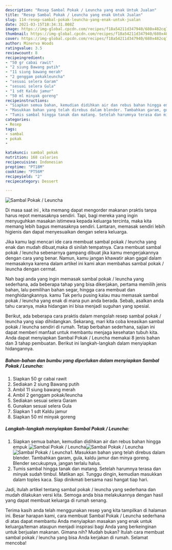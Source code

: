 ```yaml
---
description: "Resep Sambal Pokak / Leuncha yang enak Untuk Jualan"
title: "Resep Sambal Pokak / Leuncha yang enak Untuk Jualan"
slug: 114-resep-sambal-pokak-leuncha-yang-enak-untuk-jualan
date: 2021-03-15T18:34:31.008Z
image: https://img-global.cpcdn.com/recipes/f18a54211d347940/680x482cq70/sambal-pokak-leuncha-foto-resep-utama.jpg
thumbnail: https://img-global.cpcdn.com/recipes/f18a54211d347940/680x482cq70/sambal-pokak-leuncha-foto-resep-utama.jpg
cover: https://img-global.cpcdn.com/recipes/f18a54211d347940/680x482cq70/sambal-pokak-leuncha-foto-resep-utama.jpg
author: Minerva Woods
ratingvalue: 3.5
reviewcount: 8
recipeingredient:
- "50 gr cabai rawit"
- "2 siung Bawang putih"
- "11 siung bawang merah"
- "2 genggam pokakleuncha"
- "sesuai selera Garam"
- "sesuai selera Gula"
- "1 sdt Kaldu jamur"
- "50 ml minyak goreng"
recipeinstructions:
- "Siapkan semua bahan, kemudian didihkan air dan rebus bahan hingga empuk"
- "Masukkan bahan yang telah direbus dalam blender. Tambahkan garam, gula, kaldu jamur dan minya goreng. Blender secukupnya, jangan terlalu halus."
- "Tumis sambal hingga tanak dan matang. Setelah harumnya terasa dan minyak sudah timbul. Matikan api. Tunggu dingin, kemudian masukkan dalam toples kaca. Siap dinikmati bersama nasi hangat tiap hari."
categories:
- Resep
tags:
- sambal
- pokak
- 

katakunci: sambal pokak  
nutrition: 168 calories
recipecuisine: Indonesian
preptime: "PT18M"
cooktime: "PT56M"
recipeyield: "2"
recipecategory: Dessert

---
```



![Sambal Pokak / Leuncha](https://img-global.cpcdn.com/recipes/f18a54211d347940/680x482cq70/sambal-pokak-leuncha-foto-resep-utama.jpg)

Di masa  saat ini , kita memang dapat mengorder makanan praktis tanpa harus repot memasaknya sendiri. Tapi, bagi mereka yang ingin menyuguhkan masakan istimewa kepada keluarga tercinta, maka kita memang lebih bagus memasaknya sendiri. Lantaran, memasak sendiri lebih higienis dan dapat menyesuaikan dengan selera keluarga.

Jika kamu lagi mencari ide cara membuat sambal pokak / leuncha yang enak dan mudah dibuat,maka di sinilah tempatnya. Cara membuat sambal pokak / leuncha  sebenarnya gampang dibuat jika kamu mengerjakannya dengan cara yang benar. Namun, kamu jangan khawatir akan gagal dalam memasaknya 
karena dalam artikel ini kami akan membahas sambal pokak / leuncha dengan cermat.  



Nah bagi anda yang ingin memasak sambal pokak / leuncha yang sederhana, ada beberapa tahap yang bisa dikerjakan, pertama memilih jenis bahan, lalu pemilihan bahan segar, hingga cara membuat dan menghidangkannya. kamu Tak perlu pusing kalau mau memasak sambal pokak / leuncha yang enak di mana pun anda berada. Sebab, asalkan anda  tahu caranya, maka hidangan ini bisa menjadi suguhan yang spesial.

Berikut, ada beberapa cara praktis  dalam mengolah resep sambal pokak / leuncha yang siap dihidangkan. Sekarang, mari kita coba kreasikan sambal pokak / leuncha sendiri di rumah. Tetap berbahan sederhana, sajian ini dapat memberi manfaat untuk membantu menjaga kesehatan tubuh kita. Anda dapat menyiapkan Sambal Pokak / Leuncha memakai 8 jenis bahan dan 3 tahap pembuatan. Berikut ini langkah-langkah dalam menyiapkan hidangannya.

<!--inarticleads1-->

##### Bahan-bahan dan bumbu yang diperlukan dalam menyiapkan Sambal Pokak / Leuncha:

1. Siapkan 50 gr cabai rawit
1. Sediakan 2 siung Bawang putih
1. Ambil 11 siung bawang merah
1. Ambil 2 genggam pokak/leuncha
1. Sediakan sesuai selera Garam
1. Gunakan sesuai selera Gula
1. Siapkan 1 sdt Kaldu jamur
1. Siapkan 50 ml minyak goreng




<!--inarticleads2-->

##### Langkah-langkah menyiapkan Sambal Pokak / Leuncha:

1. Siapkan semua bahan, kemudian didihkan air dan rebus bahan hingga empuk
<img src="https://img-global.cpcdn.com/steps/7281d7bc5310df44/160x128cq70/sambal-pokak-leuncha-langkah-memasak-1-foto.jpg" alt="Sambal Pokak / Leuncha"><img src="https://img-global.cpcdn.com/steps/9c383391e96218d0/160x128cq70/sambal-pokak-leuncha-langkah-memasak-1-foto.jpg" alt="Sambal Pokak / Leuncha"><img src="https://img-global.cpcdn.com/steps/f3dfd66ea45c436c/160x128cq70/sambal-pokak-leuncha-langkah-memasak-1-foto.jpg" alt="Sambal Pokak / Leuncha">1. Masukkan bahan yang telah direbus dalam blender. Tambahkan garam, gula, kaldu jamur dan minya goreng. Blender secukupnya, jangan terlalu halus.
1. Tumis sambal hingga tanak dan matang. Setelah harumnya terasa dan minyak sudah timbul. Matikan api. Tunggu dingin, kemudian masukkan dalam toples kaca. Siap dinikmati bersama nasi hangat tiap hari.




Jadi, itulah artikel tentang  sambal pokak / leuncha  yang sederhana dan mudah dilakukan versi kita. Semoga anda bisa melakukannya dengan hasil yang dapat membuat keluarga di rumah senang. 

Terima kasih anda telah menggunakan resep yang kita tampilkan di halaman ini. Besar harapan kami, cara membuat  Sambal Pokak / Leuncha sederhana di atas dapat membantu Anda menyiapkan masakan yang enak untuk keluarga/teman ataupun menjadi inspirasi bagi Anda yang berkeinginan untuk berjualan makanan. Gimana nih? Mudah bukan? Itulah cara membuat sambal pokak / leuncha yang bisa Anda kerjakan di rumah. Selamat mencoba!

